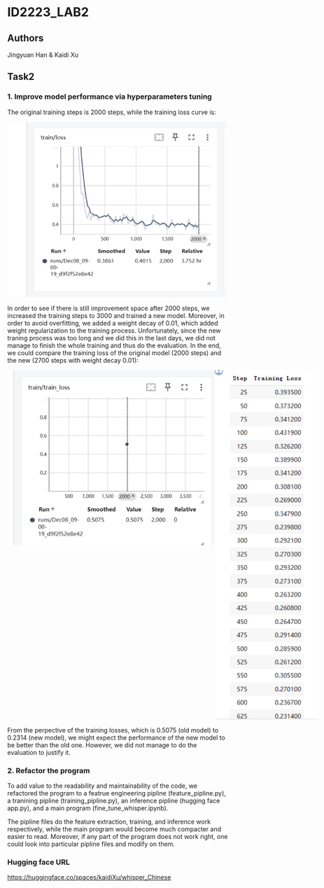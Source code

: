 # ID2223_LAB2

## Authors
Jingyuan Han & Kaidi Xu

## Task2

### 1.  Improve model performance via hyperparameters tuning
The original training steps is 2000 steps, while the training loss curve is:

<img src="./imgs/2000_steps_training-curve.png" alt="Description1" width="500" height="400" />
<!-- ![](./imgs/2000_steps_training-curve.png) -->

In order to see if there is still improvement space after 2000 steps, we increased the training steps to 3000 and trained a new model. Moreover, in order to avoid overfitting, we added a weight decay of 0.01, which added weight regularization to the training process. Unfortunately, since the new traning process was too long and we did this in the last days, we did not manage to finish the whole training and thus do the evaluation. In the end, we could compare the training loss of the original model (2000 steps) and the new (2700 steps with weight decay 0.01):

<div style="display:flex; justify-content:space-between;">
    <img src="./imgs/2000_steps_training_loss.png" alt="Description1" width="500" height="400" />
    <img src="./imgs/3000-2000-2700.png" alt="Description2" width="250" height="800" />
</div>

<!-- ![](./imgs/2000_steps_training_loss.png) 
![](./imgs/3000-2000-2700.png) -->

From the perpective of the training losses, which is 0.5075 (old model) to 0.2314 (new model), we might expect the performance of the new model to be better than the old one. However, we did not manage to do the evaluation to justify it.

### 2. Refactor the program
To add value to the readability and maintainability of the code, we refactored the program to a featrue engineering pipline (feature_pipline.py), a tranining pipline (training_pipline.py), an inference pipline (hugging face app.py), and a main program (fine_tune_whisper.ipynb).

The pipline files do the feature extraction, training, and inference work respectively, while the main program would become much compacter and easier to read. Moreover, if any part of the program does not work right, one could look into particular pipline files and modify on them.

### Hugging face URL
https://huggingface.co/spaces/kaidiXu/whisper_Chinese